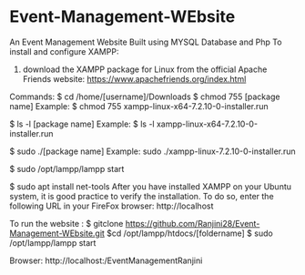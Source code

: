# Event-Management-WEbsite
An Event Management Website Built using MYSQL Database and Php
To install and configure XAMPP:
1. download the XAMPP package for Linux from the official Apache Friends website:
https://www.apachefriends.org/index.html

Commands:
$ cd /home/[username]/Downloads
$ chmod 755 [package name]
Example:
$ chmod 755 xampp-linux-x64-7.2.10-0-installer.run

$ ls -l [package name]
Example:
$ ls -l xampp-linux-x64-7.2.10-0-installer.run

$ sudo ./[package name]
Example:
sudo ./xampp-linux-7.2.10-0-installer.run

$ sudo /opt/lampp/lampp start

$ sudo apt install net-tools
After you have installed XAMPP on your Ubuntu system, it is good practice to verify the installation. To do so, enter the following URL in your FireFox browser:
http://localhost

To run the website : 
$ gitclone https://github.com/Ranjini28/Event-Management-WEbsite.git
$cd /opt/lampp/htdocs/[foldername]
 $ sudo /opt/lampp/lampp start
 
 Browser: http://localhost:/EventManagementRanjini
